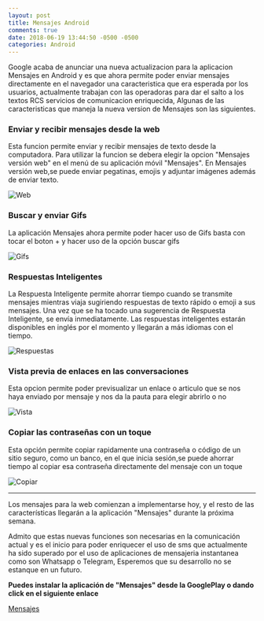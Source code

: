 ```yaml
---
layout: post
title: Mensajes Android
comments: true 
date: 2018-06-19 13:44:50 -0500 -0500
categories: Android
---
```

Google acaba de anunciar una nueva actualizacion para la aplicacion Mensajes en Android y es que ahora permite poder enviar mensajes directamente en el navegador una caracteristica que era esperada por los usuarios, actualmente trabajan con las operadoras para dar el salto a los textos RCS servicios de comunicacion enriquecida, Algunas de las caracteristicas que maneja la nueva version de Mensajes son las siguientes.

### Enviar y recibir mensajes desde la web

Esta funcion permite enviar y recibir mensajes de texto desde la computadora. Para utilizar la funcion se debera elegir la opcion  "Mensajes versión web" en el menú de su aplicación móvil "Mensajes". En Mensajes versión web,se puede enviar pegatinas, emojis y adjuntar imágenes además de enviar texto.  

![Web](https://storage.googleapis.com/gweb-uniblog-publish-prod/images/1_9i1yHAa.max-1000x1000.jpg "Web")

### Buscar y enviar Gifs
La aplicación Mensajes ahora permite poder hacer uso de Gifs basta con tocar el boton + y hacer uso de la opción buscar gifs


![Gifs](https://storage.googleapis.com/gweb-uniblog-publish-prod/images/2_aYbLPF4.max-1000x1000.jpg "Gifs")

### Respuestas Inteligentes

La Respuesta Inteligente permite ahorrar tiempo cuando se transmite mensajes mientras viaja sugiriendo respuestas de texto rápido o emoji a sus mensajes. Una vez que se ha tocado una sugerencia de Respuesta Inteligente, se envía inmediatamente. Las respuestas inteligentes estarán disponibles en inglés por el momento y llegarán a más idiomas con el tiempo. 

![Respuestas](https://storage.googleapis.com/gweb-uniblog-publish-prod/images/3-smarts-3.max-1000x1000.jpg "Respuestas")

### Vista previa de enlaces en las conversaciones

Esta opcion permite poder previsualizar un enlace o articulo que se nos haya enviado por mensaje y nos da la pauta para elegir abrirlo o no

![Vista](https://storage.googleapis.com/gweb-uniblog-publish-prod/images/4_rbfmZTf.max-1000x1000.jpg "Vista")

### Copiar las contraseñas  con un toque

 Esta opción permite copiar rapidamente una contraseña o código de un sitio seguro, como un banco, en el que inicia sesión,se puede ahorrar tiempo al copiar esa contraseña directamente del mensaje con un toque

![Copiar](https://storage.googleapis.com/gweb-uniblog-publish-prod/original_images/OTP.gif "Copiar")

___

Los mensajes para la web comienzan a implementarse hoy, y el resto de las características llegarán a la aplicación "Mensajes" durante la próxima semana.

Admito que estas nuevas funciones son necesarias en la comunicación actual y es el inicio para poder enriquecer el uso de sms que actualmente ha sido superado por el uso de aplicaciones de mensajeria instantanea como son Whatsapp o Telegram, Esperemos que su desarrollo no se estanque en un futuro.

**Puedes instalar la aplicación de "Mensajes" desde la GooglePlay o dando click en el siguiente enlace**

[Mensajes](http://g.co/androidmessagesapp "Mensajes") 



